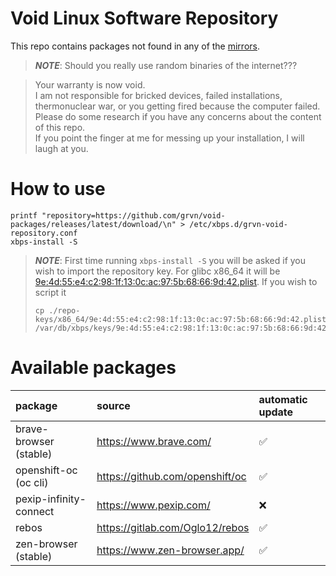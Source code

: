 # Void Linux Software Repository

This repo contains packages not found in any of the [mirrors](https://xmirror.voidlinux.org/).

> *__NOTE__*: Should you really use random binaries of the internet???

> Your warranty is now void.<br>
> I am not responsible for bricked devices, failed installations, thermonuclear war, 
> or you getting fired because the computer failed.<br>
> Please do some research if you have any concerns about the content of this repo. <br>
> If you point the finger at me for messing up your installation, I will laugh at you.

# How to use
```shell
printf "repository=https://github.com/grvn/void-packages/releases/latest/download/\n" > /etc/xbps.d/grvn-void-repository.conf
xbps-install -S
```

> *__NOTE__*: First time running `xbps-install -S` you will be asked if you wish to import the repository key.
> For glibc x86_64 it will be [9e:4d:55:e4:c2:98:1f:13:0c:ac:97:5b:68:66:9d:42.plist](./repo-keys/x86_64/9e:4d:55:e4:c2:98:1f:13:0c:ac:97:5b:68:66:9d:42.plist).
> If you wish to script it
> ```shell
> cp ./repo-keys/x86_64/9e:4d:55:e4:c2:98:1f:13:0c:ac:97:5b:68:66:9d:42.plist /var/db/xbps/keys/9e:4d:55:e4:c2:98:1f:13:0c:ac:97:5b:68:66:9d:42.plist
> ```

# Available packages
| package | source | automatic update |
|:--------|:-------|:-----------------|
| brave-browser (stable) | https://www.brave.com/          | :white_check_mark: |
| openshift-oc (oc cli)  | https://github.com/openshift/oc | :white_check_mark: |
| pexip-infinity-connect | https://www.pexip.com/          | :x: |
| rebos                  | https://gitlab.com/Oglo12/rebos | :white_check_mark: |
| zen-browser (stable)   | https://www.zen-browser.app/    | :white_check_mark: |
